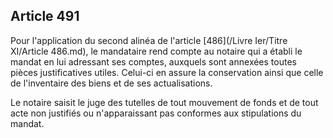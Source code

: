 Article 491
----
Pour l'application du second alinéa de l'article [486](/Livre Ier/Titre XI/Article 486.md), le mandataire rend compte
au notaire qui a établi le mandat en lui adressant ses comptes, auxquels sont
annexées toutes pièces justificatives utiles. Celui-ci en assure la conservation
ainsi que celle de l'inventaire des biens et de ses actualisations.

Le notaire saisit le juge des tutelles de tout mouvement de fonds et de tout
acte non justifiés ou n'apparaissant pas conformes aux stipulations du mandat.
